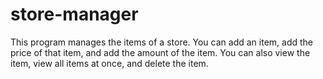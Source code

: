 # store-manager
This program manages the items of a store. You can add an item, add the price of that item, and add the amount of the item. You can also view the item, view all items at once, and delete the item.

